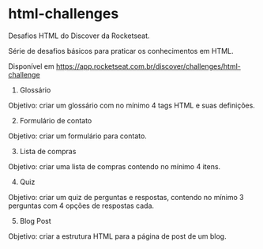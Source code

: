 # html-challenges

Desafios HTML do Discover da Rocketseat.

Série de desafios básicos para praticar os conhecimentos em HTML.

Disponível em https://app.rocketseat.com.br/discover/challenges/html-challenge

1. Glossário

Objetivo: criar um glossário com no mínimo 4 tags HTML e suas definições.

2. Formulário de contato

Objetivo: criar um formulário para contato.

3. Lista de compras

Objetivo: criar uma lista de compras contendo no mínimo 4 itens.

4. Quiz

Objetivo: criar um quiz de perguntas e respostas, contendo no mínimo 3 perguntas com 4 opções de respostas cada.

5. Blog Post

Objetivo: criar a estrutura HTML para a página de post de um blog.
